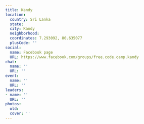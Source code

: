 ```yaml
---
title: Kandy
location:
  country: Sri Lanka
  state: 
  city: Kandy
  neighborhood: 
  coordinates: 7.293092, 80.635077
  plusCode: ''
social:
  name: Facebook page
  URL: https://www.facebook.com/groups/free.code.camp.kandy
chat:
  name: ''
  URL: ''
event:
  name: ''
  URL: ''
leaders:
- name: ''
  URL: ''
photos:
  old: 
  cover: ''
---
```

